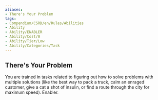 ```yaml
---
aliases:
- There's Your Problem
tags:
- Compendium/CSRD/en/Rules/Abilities
- Ability
- Ability/ENABLER
- Ability/Cost/0
- Ability/Tier/Low
- Ability/Categories/Task
---
```


  
## There's Your Problem  
You are trained in tasks related to figuring out how to solve problems with multiple solutions (like the best way to pack a truck, calm an enraged customer, give a cat a shot of insulin, or find a route through the city for maximum speed). Enabler.